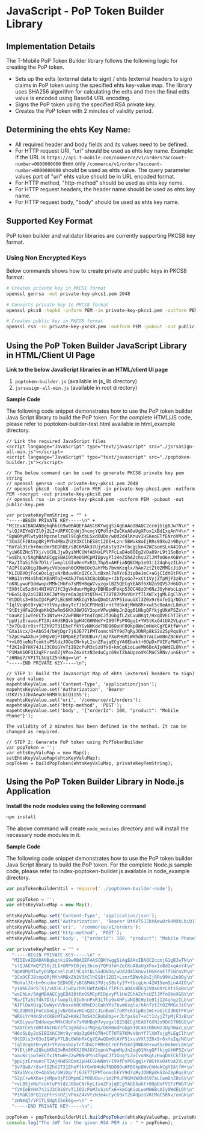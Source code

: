 # JavaScript - PoP Token Builder Library
  
## Implementation Details

The T-Mobile PoP Token Builder library follows the following logic for creating the PoP token.

* Sets up the edts (external data to sign) / ehts (external headers to sign) claims in PoP token using the specified ehts key-value map. The library uses SHA256 algorithm for calculating the edts and then the final edts value is encoded using Base64 URL encoding.
* Signs the PoP token using the specified RSA private key.
* Creates the PoP token with 2 minutes of validity period.

## Determining the ehts Key Name:

* All required header and body fields and its values need to be defined. 
* For HTTP request URI, "uri" should be used as ehts key name. Example: If the URL is `https://api.t-mobile.com/commerce/v1/orders?account-number=0000000000` then only `/commerce/v1/orders?account-number=0000000000` should be used as ehts value. The query parameter values part of "uri" ehts value should be in URL encoded format. 
* For HTTP method, "http-method" should be used as ehts key name.  
* For HTTP request headers, the header name should be used as ehts key name.  
* For HTTP request body, "body" should be used as ehts key name.  

## Supported Key Format

PoP token builder and validator libraries are currently supporting PKCS8 key format.

### Using Non Encrypted Keys

Below commands shows how to create private and public keys in PKCS8 format:

```bash
# Creates private key in PKCS1 format
openssl genrsa -out private-key-pkcs1.pem 2048

# Converts private key to PKCS8 format
openssl pkcs8 -topk8 -inform PEM -in private-key-pkcs1.pem -outform PEM -nocrypt -out private-key-pkcs8.pem

# Creates public key in PKCS8 format
openssl rsa -in private-key-pkcs8.pem -outform PEM -pubout -out public-key.pem

```

## Using the PoP Token Builder JavaScript Library in HTML/Client UI Page

**Link to the below JavaScript libraries in an HTML/client UI page**

1. `poptoken-builder.js` (available in js_lib directory)
2. `jsrsasign-all-min.js` (available in root directory)

**Sample Code**

The following code snippet demonstrates how to use the PoP token builder Java Script library to build the PoP token. For the complete HTML/JS code, please refer to poptoken-builder-test.html available in html_example directory.


```
// Link the required JavaScript files
<script language="JavaScript" type="text/javascript" src="./jsrsasign-all-min.js"></script>
<script language="JavaScript" type="text/javascript" src="./poptoken-builder.js"></script>

// The below command can be used to generate PKCS8 private key pem string
// openssl genrsa -out private-key-pkcs1.pem 2048
// openssl pkcs8 -topk8 -inform PEM -in private-key-pkcs1.pem -outform PEM -nocrypt -out private-key-pkcs8.pem
// openssl rsa -in private-key-pkcs8.pem -outform PEM -pubout -out public-key.pem

var privateKeyPemString = "" +
"-----BEGIN PRIVATE KEY-----\n" +
"MIIEvAIBADANBgkqhkiG9w0BAQEFAASCBKYwggSiAgEAAoIBAQC2ccmjG1gBJwTN\n" +
"slQJAEYmQYZl0j2LI+URPXCOjWj3hcmjYQPdfd+ZeCKuA8aUgXFox1xBdIxqAnY4\n" +
"8pW0MyMlwtyOiMpcnelzuKl9CqktbLSxdOUDo/wOd2d4lKnuvIHSKeoETfENroVM\n" +
"3Cm3CFJ8tmpQRjMYh4MBxZh2V3XClhES8t12DI+Lznr5BWvk8oIjRRs99Xu2n9Dy\n" +
"RoYal3trb+0ncdmr5EDhDE/sBC6MAk37UjyS8sty37+tbcgLkn42WISemSLnA4IO\n" +
"yiW6EZHcSTXj/vUCHLJjwDyihMCUWfA6NxLPlPFcLaD4o8DEg2VOa89rL9t1SoBo\n" +
"wsEhLn/5AgMBAAECggEBAI0tReOSMCpMIDpvyPliHeZShAZchsUZlJMfoO6eXGBV\n" +
"Ra/ITa5iTdk7DlLrlwmplLGIu0nnPxR1LThp9xAHFiaNQBCHp1e91j124qhgzILb\n" +
"AIPlOaX0igJDwWycVVboxeh0CKMmEOcOahYMs7bvmKzqlx/hAn7ztZt0ZMMGcJiO\n" +
"KLIUBVOjFoCeDoLgjvNrBduvHCnQ2CcJLnBxml7oRYc63ipBeJmC+aGjCIdKGtFK\n" +
"WRGiYrM4n5h4CKEnMTaZ+KAkJTmS43CBobDbp+rJbfpsGo7+xCt1VyjZfpMjF3zB\n" +
"oK8LywuFDddwopcMMkCHbFo7sM9HBqW7vyzgxlBZ5QECgYEA8f6XN2o9QV57H6GO\n" +
"5X0tCe5zdHt4NIHGYJfC3gVkduurMg8q/DBHBodFokp53OC48zOh6NzJOyhWacLq\n" +
"H6oSLQy2oSIBIXKC3Wt9yreOa3g69tQTN+CT7OT87KMvV0nYf7lXWTxjgMLEgClh\n" +
"0tDDls3+03oIQ4FpP7LBc6WhhRkCgYEAwQDmOtAYP51xuuVXl3Z0x9r6xfeIq/NG\n" +
"IqlVcq6tB+yWJ+YtVoysboyTcfJbGCPRMeQlrntfHSkdjMWb8R+xwt5c0eAmcL8m\n" +
"9tEtjHFa2QkqbKkQ3wRmS6KXJ8WJGY2opnVPwpWHpJn2qg01NkgQFfkjgUkWPSZx\n" +
"oauKcjiwTeECfx1NtwH+22wPBNnPtn4TqmCJf3GbgfLZxCvuNKqt/HxqDVEChTIE\n" +
"ppUjzErauecFT2Aj4HdSRQvk1pH4CGHNNmY+I99fPsPOGgq1+YWStKxO4tUA2VLq\n" +
"3v7Qu8/r8s+fIZhV2T31EheFfkYGvNHKdeTNDQ6OuHF0Okp8WvCmHekCgYEAtfW+\n" +
"GXa1Vcx/O+AbG54/bWjDgr7j6JE771PMTonmchEYY9d7qRyJONRp8kS2o2SpRqs8\n" +
"52pC+wAXbu+jHMpv0jPIOMpmE2f0OUBu+/im2PXuPHGMiWXhd697aLCwmBnZBc6V\n" +
"+vL05jeNuTcoktuP5tdzJOGeCNrkyLIsnZFajqECgYAGEbakt+8OpDxFVIFzPWGT\n" +
"f2KIeBYHX74JiJ3C0iGYvTiIO2cPuM3sSzUfx6+kmCqKioLueMW6BcAIy0WdELOh\n" +
"P1MaK10FQ12qFFrsnOZjVPoxZ4xVtzN3e4uCyc69xT2bAUpzoVKCMaCSRNv/unGk\n" +
"zHNmq7/VPITL5UgtZ5nk6g==\n" +
"-----END PRIVATE KEY-----\n";

// STEP 1: Build the Javascript Map of ehts (external headers to sign) key and values
mapehtsKeyValue.set('Content-Type', 'application/json');
mapehtsKeyValue.set('Authorization', 'Bearer UtKV75JJbVAewOrkHMXhLbiQ11SS');
mapehtsKeyValue.set('uri', '/commerce/v1/orders');
mapehtsKeyValue.set('http-method', 'POST');
mapehtsKeyValue.set('body', '{"orderId": 100, "product": "Mobile Phone"}');

The validity of 2 minutes has been defined in the method. It can be changed as required.

// STEP 2: Generate PoP token using PoPTokenBuilder
var popToken = '';
var ehtsKeyValuMap = new Map();
setEhtsKeyValueMap(ehtsKeyValuMap);
popToken = buildPopToken(ehtsKeyValuMap, privateKeyPemString);

```

## Using the PoP Token Builder Library in Node.js Application

**Install the node modules using the following command**

```bash
npm install
```

The above command will create `node_modules` directory and will install the necessary node modules in it.

**Sample Code**

The following code snippet demonstrates how to use the PoP token builder Java Script library to build the PoP token. For the complete Node.js sample code, please refer to index-poptoken-builder.js available in node_example directory.

```js
var popTokenBuilderUtil = require('../poptoken-builder-node');

var popToken = '';
var ehtsKeyValueMap = new Map();

ehtsKeyValueMap.set('Content-Type', 'application/json');
ehtsKeyValueMap.set('Authorization', 'Bearer UtKV75JJbVAewOrkHMXhLbiQ11SS');
ehtsKeyValueMap.set('uri', '/commerce/v1/orders');
ehtsKeyValueMap.set('http-method', 'POST');
ehtsKeyValueMap.set('body', '{"orderId": 100, "product": "Mobile Phone"}');

var privateKeyPemStr = "" +
  "-----BEGIN PRIVATE KEY-----\n" +
  "MIIEvAIBADANBgkqhkiG9w0BAQEFAASCBKYwggSiAgEAAoIBAQC2ccmjG1gBJwTN\n" +
  "slQJAEYmQYZl0j2LI+URPXCOjWj3hcmjYQPdfd+ZeCKuA8aUgXFox1xBdIxqAnY4\n" +
  "8pW0MyMlwtyOiMpcnelzuKl9CqktbLSxdOUDo/wOd2d4lKnuvIHSKeoETfENroVM\n" +
  "3Cm3CFJ8tmpQRjMYh4MBxZh2V3XClhES8t12DI+Lznr5BWvk8oIjRRs99Xu2n9Dy\n" +
  "RoYal3trb+0ncdmr5EDhDE/sBC6MAk37UjyS8sty37+tbcgLkn42WISemSLnA4IO\n" +
  "yiW6EZHcSTXj/vUCHLJjwDyihMCUWfA6NxLPlPFcLaD4o8DEg2VOa89rL9t1SoBo\n" +
  "wsEhLn/5AgMBAAECggEBAI0tReOSMCpMIDpvyPliHeZShAZchsUZlJMfoO6eXGBV\n" +
  "Ra/ITa5iTdk7DlLrlwmplLGIu0nnPxR1LThp9xAHFiaNQBCHp1e91j124qhgzILb\n" +
  "AIPlOaX0igJDwWycVVboxeh0CKMmEOcOahYMs7bvmKzqlx/hAn7ztZt0ZMMGcJiO\n" +
  "KLIUBVOjFoCeDoLgjvNrBduvHCnQ2CcJLnBxml7oRYc63ipBeJmC+aGjCIdKGtFK\n" +
  "WRGiYrM4n5h4CKEnMTaZ+KAkJTmS43CBobDbp+rJbfpsGo7+xCt1VyjZfpMjF3zB\n" +
  "oK8LywuFDddwopcMMkCHbFo7sM9HBqW7vyzgxlBZ5QECgYEA8f6XN2o9QV57H6GO\n" +
  "5X0tCe5zdHt4NIHGYJfC3gVkduurMg8q/DBHBodFokp53OC48zOh6NzJOyhWacLq\n" +
  "H6oSLQy2oSIBIXKC3Wt9yreOa3g69tQTN+CT7OT87KMvV0nYf7lXWTxjgMLEgClh\n" +
  "0tDDls3+03oIQ4FpP7LBc6WhhRkCgYEAwQDmOtAYP51xuuVXl3Z0x9r6xfeIq/NG\n" +
  "IqlVcq6tB+yWJ+YtVoysboyTcfJbGCPRMeQlrntfHSkdjMWb8R+xwt5c0eAmcL8m\n" +
  "9tEtjHFa2QkqbKkQ3wRmS6KXJ8WJGY2opnVPwpWHpJn2qg01NkgQFfkjgUkWPSZx\n" +
  "oauKcjiwTeECfx1NtwH+22wPBNnPtn4TqmCJf3GbgfLZxCvuNKqt/HxqDVEChTIE\n" +
  "ppUjzErauecFT2Aj4HdSRQvk1pH4CGHNNmY+I99fPsPOGgq1+YWStKxO4tUA2VLq\n" +
  "3v7Qu8/r8s+fIZhV2T31EheFfkYGvNHKdeTNDQ6OuHF0Okp8WvCmHekCgYEAtfW+\n" +
  "GXa1Vcx/O+AbG54/bWjDgr7j6JE771PMTonmchEYY9d7qRyJONRp8kS2o2SpRqs8\n" +
  "52pC+wAXbu+jHMpv0jPIOMpmE2f0OUBu+/im2PXuPHGMiWXhd697aLCwmBnZBc6V\n" +
  "+vL05jeNuTcoktuP5tdzJOGeCNrkyLIsnZFajqECgYAGEbakt+8OpDxFVIFzPWGT\n" +
  "f2KIeBYHX74JiJ3C0iGYvTiIO2cPuM3sSzUfx6+kmCqKioLueMW6BcAIy0WdELOh\n" +
  "P1MaK10FQ12qFFrsnOZjVPoxZ4xVtzN3e4uCyc69xT2bAUpzoVKCMaCSRNv/unGk\n" +
  "zHNmq7/VPITL5UgtZ5nk6g==\n" +
  "-----END PRIVATE KEY-----\n";

popToken = popTokenBuilderUtil.buildPopToken(ehtsKeyValueMap, privateKeyPemStr);
console.log("The JWT for the given RSA PEM is - " + popToken);
```
